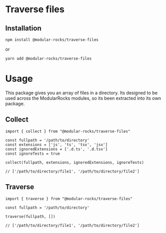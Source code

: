 # Traverse files

## Installation

`npm install @modular-rocks/traverse-files`

or 

`yarn add @modular-rocks/traverse-files` 


# Usage 

This package gives you an array of files in a directory. Its designed to be used across the ModularRocks modules, so its been extracted into its own package.

## Collect

```
import { collect } from "@modular-rocks/traverse-files"

const fullpath = '/path/to/directory'
const extensions = ['js', 'ts', 'tsx', 'jsx']
const ignoredExtensions = ['.d.ts', '.d.tsx']
const ignoreTests = true

collect(fullpath, extensions, ignoredExtensions, ignoreTests)

// ['/path/to/directory/file1', '/path/to/directory/file2']
```

## Traverse

```
import { traverse } from "@modular-rocks/traverse-files"

const fullpath = '/path/to/directory'

traverse(fullpath, [])

// ['/path/to/directory/file1', '/path/to/directory/file2']
```


